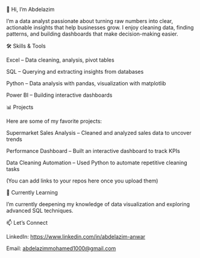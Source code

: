👋 Hi, I’m Abdelazim

I’m a data analyst passionate about turning raw numbers into clear, actionable insights that help businesses grow.
I enjoy cleaning data, finding patterns, and building dashboards that make decision-making easier.

🛠️ Skills & Tools

Excel – Data cleaning, analysis, pivot tables

SQL – Querying and extracting insights from databases

Python – Data analysis with pandas, visualization with matplotlib

Power BI – Building interactive dashboards

📊 Projects

Here are some of my favorite projects:

Supermarket Sales Analysis – Cleaned and analyzed sales data to uncover trends

Performance Dashboard – Built an interactive dashboard to track KPIs

Data Cleaning Automation – Used Python to automate repetitive cleaning tasks

(You can add links to your repos here once you upload them)

🌱 Currently Learning

I’m currently deepening my knowledge of data visualization and exploring advanced SQL techniques.

📫 Let’s Connect

LinkedIn: https://www.linkedin.com/in/abdelazim-anwar

Email: abdelazimmohamed1000@gmail.com
